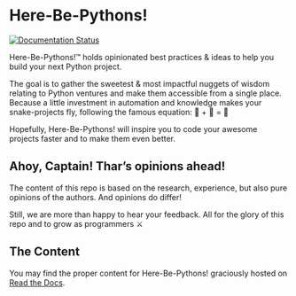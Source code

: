 # Here-Be-Pythons!

[![Documentation Status](https://readthedocs.org/projects/here-be-pythons/badge/?version=latest)](https://here-be-pythons.readthedocs.io/?badge=latest)

Here-Be-Pythons!™ holds opinionated best practices & ideas to help you build your next Python project.

The goal is to gather the sweetest & most impactful nuggets of wisdom relating to Python ventures and make them accessible from a single place. Because a little investment in automation and knowledge makes your snake-projects fly, following the famous equation: :snake: + :green_heart: = :rocket:

Hopefully, Here-Be-Pythons! will inspire you to code your awesome projects faster and to make them even better.


## Ahoy, Captain! Thar’s opinions ahead!

The content of this repo is based on the research, experience, but also pure opinions of the authors. And opinions do differ!

Still, we are more than happy to hear your feedback. All for the glory of this repo and to grow as programmers :crossed_swords: 


## The Content

You may find the proper content for Here-Be-Pythons! graciously hosted on [Read the Docs](https://here-be-pythons.readthedocs.io).
